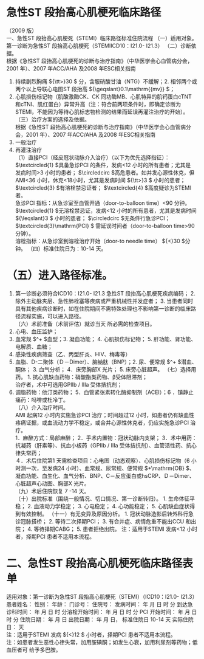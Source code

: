 # 急性ST 段抬高心肌梗死临床路径  
（2009 版）  
一、急性ST 段抬高心肌梗死（STEMI）临床路径标准住院流程 
（一）适用对象。第一诊断为急性ST 段抬高心肌梗死（STEMIICD10：I21.0- I21.3） 
（二）诊断依据。  
根据《急性ST 段抬高心肌梗死的诊断与治疗指南》（中华医学会心血管病分会，2001 年）、2007 年ACC/AHA 及2008 年ESC相关指南  
1. 持续剧烈胸痛 ${\tt>}30 $ 分，含服硝酸甘油（NTG）不缓解；2. 相邻两个或两个以上导联心电图ST 段抬高 ${\geqslant}0.1\mathrm{{mv}} $；  
3. 心肌损伤标记物（肌酸激酶CK、CK 同功酶MB、心肌特异的肌钙蛋白cTNT 和cTNI、肌红蛋白）异常升高（注：符合前两项条件时，即确定诊断为STEMI，不能因为等待心肌标志物检测的结果而延误再灌注治疗的开始）。  
（三）治疗方案的选择及依据。  
根据《急性ST 段抬高心肌梗死的诊断与治疗指南》（中华医学会心血管病分会，2001 年）、2007 年ACC/AHA 及2008 年ESC相关指南  
1. 一般治疗  
2.   再灌注治疗  
（1）直接PCI（经皮冠状动脉介入治疗）（以下为优先选择指征）： $\textcircled{1} $具备急诊PCI 的条件，发病<12 小时的所有患者；尤其是  
发病时间>3 小时的患者； $\circledcirc $高危患者。如并发心源性休克，但AMI<36 小时，休克<18小时，尤其是发病时间 ${\tt>}3 $ 小时的患者； $\textcircled{3} $有溶栓禁忌证者； $\textcircled{4} $高度疑诊为STEMI 者。  
急诊PCI 指标：从急诊室至血管开通（door-to-balloon time）<90 分钟。  
$\textcircled{1} $无溶栓禁忌证，发病<12 小时的所有患者，尤其是发病时间 ${\leqslant}3 $ 小时的患者； $\circledcirc $无条件行急诊PCI； $\textcircled{3}\mathrm{PCI} $ 需延误时间者（door-to-balloon time>90 分钟）。  
溶栓指标：从急诊室到溶栓治疗开始（door-to needle time） ${<}30 $分钟。
（四）标准住院日为：10-14 天。  
# （五）进入路径标准。  
1. 第一诊断必须符合ICD10：I21.0- I21.3 急性ST 段抬高心肌梗死疾病编码； 2. 除外主动脉夹层、急性肺栓塞等疾病或严重机械性并发症者； 3. 当患者同时具有其他疾病诊断时，如在住院期间不需特殊处理也不影响第一诊断的临床路径流程实施，可以进入路径。  
（六）术前准备（术前评估）就诊当天 所必需的检查项目。  
1.  心电、血压监护；  
2.  血常规 $^+ $血型；3.  凝血功能； 4.  心肌损伤标记物； 5.  肝功能、肾功能、电解质、血糖；  
6.  感染性疾病筛查（乙、丙型肝炎、HIV、梅毒等）  
1.  血脂、D-二聚体（Ｄ－Dimer）、脑钠肽（BNP）；2.  尿、便常规 $^+ $潜血、酮体； 3.  血气分析； 4．床旁胸部X 光片； 5.  床旁心脏超声。 
（七）选择用药。 1. 抗心肌缺血药物：硝酸酯类药物、β受体阻滞剂；  
治疗者，术中可选用GPⅡb / Ⅲa 受体拮抗剂；  
4. 调脂药物：他汀类药物； 5．血管紧张素转化酶抑制剂（ACEI）；6 ．镇静止痛药：吗啡或杜冷丁。  
 （八）介入治疗时间。  
AMI 起病12 小时内实施急诊PCI 治疗；时间超过12 小时，如患者仍有缺血性疼痛证据，或血流动力学不稳定，或合并心源性休克者，仍应实施急诊PCI 治疗。  
1．麻醉方式：局部麻醉； 2．手术内置物：冠状动脉内支架； 3．术中用药：抗凝药（肝素等）、抗血小板药（GPⅡb / Ⅲa 受体拮抗剂）、血管活性药、抗心律失常药；  
４．术后住院第1 天需检查项目：心电图（动态观察）、心肌损伤标记物（6 小时测一次，至发病24 小时）、血常规、尿常规、便常规 $+\mathrm{OB} $、凝血功能、血生化、血气分析、BNP、C－反应蛋白或hsCRP、Ｄ－Dimer、心脏超声心动图、胸部X 光片。  
（九）术后住院恢复 7 -14 天。  
（十）出院标准（围绕一般情况、切口情况、第一诊断转归）。 1. 生命体征平稳； 2. 血液动力学稳定； 3. 心电稳定； 4.   心功能稳定；   5. 心肌缺血症状得到有效控制。 
（十一）有无变异及原因分析。 1. 冠状动脉造影后转外科行急诊冠脉搭桥； 2. 等待二次择期PCI； 3. 有合并症、病情危重不能出CCU 和出院； 4. 等待择期CABG； 5. 患者拒绝出院。 注：适用于STEMI 发病<12 小时者，择期PCI 患者不适用本流程。  
# 二、急性ST 段抬高心肌梗死临床路径表单  
适用对象：第一诊断为急性ST 段抬高心肌梗死（STEMI）（ICD10：I21.0- I21.3） 患者姓名：           性别：    年龄：    门诊号：       住院号：       发病时间：   年  月  日  时  分      到达急诊科时间：   年  月  日  时  分溶栓开始时间：   年  月  日  时  分  PCI 开始时间：   年  月  日  时  分 住院日期：   年  月  日              出院日期：   年  月   日， 标准住院日 10-14  天                     实际住院日：      天  
注：适用于STEMI 发病 ${<}12 $ 小时者，择期PCI 患者不适用本流程。  
注：如患者发生恶性心律失常，加用胺碘酮；如发生心衰，加用利尿剂等药物；低血压者可 给予多巴胺。  
